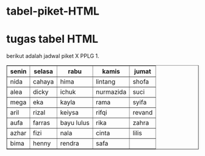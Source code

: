 # tabel-piket-HTML
<!DOCTYPE html>
<html lang="en">
<head>
    <meta charset="UTF-8">
    <meta name="viewport" content="width=device-width, initial-scale=1.0">
    <title>Document</title>
</head>
<body>
   <h1>tugas tabel HTML</h1>
   <p>berikut adalah jadwal piket X PPLG 1.</p>
<table border="1">
    <tr>
        <th>senin</th>
        <th>selasa</th>
        <th>rabu</th>
        <th>kamis</th>
        <th>jumat</th>
    </tr>
     <tr>
        <td>nida</td>
        <td>cahaya</td>
        <td>hima</td>
        <td>lintang</td>
        <td>shofa</td>
     </tr>
     <tr>
        <td>alea</td>
        <td>dicky</td>
        <td>ichuk</td>
        <td>nurmazida</td>
        <td>suci</td>
     </tr>
     <tr>
        <td>mega</td>
        <td>eka</td>
        <td>kayla</td>
        <td>rama</td>
        <td>syifa</td>
     </tr>
     <tr>
        <td>aril</td>
        <td>rizal</td>
        <td>keiysa</td>
        <td>rifqi</td>
        <td>revand</td>
     </tr>
     <tr>
        <td>aufa</td>
        <td>farras</td>
        <td>bayu lulus</td>
        <td>rika</td>
        <td>zahra</td>
     </tr>
     <td>azhar</td>
     <td>fizi</td>
     <td>nala</td>
     <td>cinta</td>
     <td>lilis</td>
     <tr>
        <td>bima</td>
        <td>henny</td>
        <td>rendra</td>
        <td>safa</td>
        <td></td>
     </tr>

</table>
</body>
</html>
